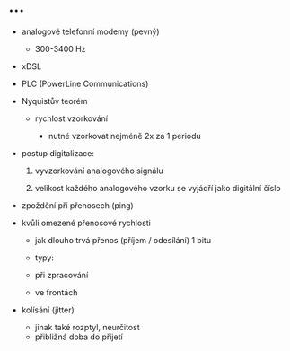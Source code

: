# ...

- analogové telefonní modemy (pevný)
  
  - 300-3400 Hz

- xDSL

- PLC (PowerLine Communications)

- Nyquistův teorém
  
  - rychlost vzorkování
    
    - nutné vzorkovat nejméně 2x za 1 periodu

- postup digitalizace:
  
  1. vyvzorkování analogového signálu
  
  2. velikost každého analogového vzorku se vyjádří jako digitální číslo

- zpoždění při přenosech (ping)

- kvůli omezené přenosové rychlosti
  
  - jak dlouho trvá přenos (příjem / odesílání) 1 bitu
  
  - typy:
  
  - při zpracování
  
  - ve frontách

- kolísání (jitter)
  
  - jinak také rozptyl, neurčitost
  - přibližná doba do přijetí
